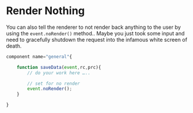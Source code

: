 # Render Nothing

You can also tell the renderer to not render back anything to the user by using the `event.noRender()` method.. Maybe you just took some input and need to gracefully shutdown the request into the infamous white screen of death.

```javascript
component name="general"{

    function saveData(event,rc,prc){
        // do your work here …..

        // set for no render
        event.noRender();
    }

}
```

